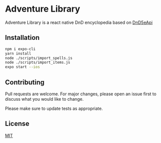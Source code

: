 # Adventure Library

Adventure Library is a react native DnD encyclopedia based on [DnD5eApi](http://dnd5eapi.co)

## Installation

```bash
npm i expo-cli
yarn install
node ./scripts/import_spells.js
node ./scripts/import_items.js
expo start --ios
```

## Contributing

Pull requests are welcome. For major changes, please open an issue first to discuss what you would like to change.

Please make sure to update tests as appropriate.

## License

[MIT](https://choosealicense.com/licenses/mit/)
